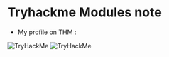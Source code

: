 # Tryhackme Modules note

* My profile on THM :
<img src="https://tryhackme-badges.s3.amazonaws.com/Kh170304.png" alt="TryHackMe"> 

<img src="https://tryhackme-badges.s3.amazonaws.com/Kh170304.png" alt="TryHackMe">


